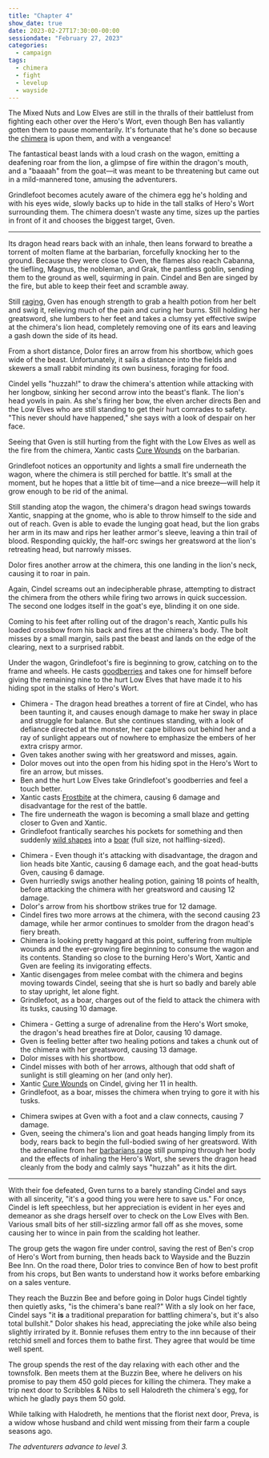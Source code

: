 ```yaml
---
title: "Chapter 4"
show_date: true
date: 2023-02-27T17:30:00-00:00
sessiondate: "February 27, 2023"
categories:
  - campaign
tags:
  - chimera
  - fight
  - levelup
  - wayside
---
```


The Mixed Nuts and Low Elves are still in the thralls of their battlelust from fighting
each other over the Hero's Wort, even though Ben has valiantly gotten them to pause momentarily.
It's fortunate that he's done so because the [chimera](https://forgottenrealms.fandom.com/wiki/Chimera)
is upon them, and with a vengeance!

The fantastical beast lands with a loud crash on the wagon, emitting a deafening roar from the
lion, a glimpse of fire within the dragon's mouth, and a "baaaah" from the goat—it was meant
to be threatening but came out in a mild-mannered tone, amusing the adventurers.

Grindlefoot becomes acutely aware of the chimera egg he's holding and with his eyes wide, slowly
backs up to hide in the tall stalks of Hero's Wort surrounding them. The chimera doesn't
waste any time, sizes up the parties in front of it and chooses the biggest target, Gven.

---

<!-- ## Fight choreography -->

<!-- Round 1 -->

<!-- Step by step
*   Chimera - The dragon head breathes fire at Gven, causing 15 damage and knocking her
    to the ground. The flames hit Cabanna (the tiefling), Magnus (the nobleman), and Grak (the
    goblin), also dropping them to the ground in pain. Cindel and Ben are also singed by the
    dragon head's fire, but are healthy enough to maintain their senses and mobility.
*   Gven is still [raging](https://www.thegamer.com/dungeons-dragons-dnd-barbarian-rage-explained-guide/)
    and has enough strength to quickly down a healing potion, gaining 12 points of health before
    swinging her greatsword at the lion's head and hitting to cause 15 damage.
*   Dolor misses with an arrow from his shortbow.
*   Cindel yells "huzzah!" to draw the chimera's attention while attacking with her bow, hitting
    the beast with her second arrow to cause 10 damage. As she's firing her bow, she directs
    Ben and the Low Elves who are still standing to get their hurt comrades to safety. "This
    never should have happened," she says with a look of despair on her face.
*   Xantic casts [Cure Wounds](https://www.dndbeyond.com/spells/cure-wounds) on Gven for
    8 health.
*   Grindlefoot lights a small fire underneath the wagon, where the chimera is still perched
    for battle.
-->

Its dragon head rears back with an inhale, then leans forward to breathe a torrent of molten flame
at the barbarian, forcefully knocking her to the ground. Because they were close to Gven, the flames
also reach Cabanna, the tiefling, Magnus, the nobleman, and Grak, the pantless goblin, sending them
to the ground as well, squirming in pain. Cindel and Ben are singed by the fire, but able to keep
their feet and scramble away.

Still [raging](https://www.thegamer.com/dungeons-dragons-dnd-barbarian-rage-explained-guide/), Gven
has enough strength to grab a health potion from her belt and swig it, relieving much of the pain and
curing her burns. Still holding her greatsword, she lumbers to her feet and takes a clumsy yet
effective swipe at the chimera's lion head, completely removing one of its ears and leaving a gash
down the side of its head.

From a short distance, Dolor fires an arrow from his shortbow, which goes wide of the beast. Unfortunately,
it sails a distance into the fields and skewers a small rabbit minding its own business, foraging for food.

Cindel yells "huzzah!" to draw the chimera's attention while attacking with her longbow, sinking
her second arrow into the beast's flank. The lion's head yowls in pain. As she's firing her bow, the
elven archer directs Ben and the Low Elves who are still standing to get their hurt comrades to safety.
"This never should have happened," she says with a look of despair on her face.

Seeing that Gven is still hurting from the fight with the Low Elves as well as the fire from the chimera,
Xantic casts [Cure Wounds](https://www.dndbeyond.com/spells/cure-wounds) on the barbarian.

Grindlefoot notices an opportunity and lights a small fire underneath the wagon, where the chimera
is still perched for battle. It's small at the moment, but he hopes that a little bit of time—and
a nice breeze—will help it grow enough to be rid of the animal.

<!-- Round 2 -->

<!-- Step by step
*   Chimera - The dragon head attempts to bite Xantic and the lion head does the same to Gven,
    but they both miss their marks. The lion head bites Gven, causing 5 damage.
*   Gven takes a swing with her greatsword and misses.
*   Dolor hits the chimera with his shortbow for 11 damage.
*   Cindel yells out at the chimera, trying once again to distract it from the others, while
    firing two arrows in quick succession. The second hits for 7 damage.
*   Xantic fires his crossbow at the chimera, but misses and instead kills a poor rabbit that
    was innocently passing by.
*   Grindlefoot's fire underneath the wagon is beginning to grow, catching on to the frame
    and wheels. He casts [goodberries](https://www.dndbeyond.com/spells/goodberry) and
    takes one for himself before giving the remaining 9 to the hurt Low Elves that have made
    it to his hiding spot in the stalks of Hero's Wort.
-->

Still standing atop the wagon, the chimera's dragon head swings towards Xantic, snapping at
the gnome, who is able to throw himself to the side and out of reach. Gven is able to evade
the lunging goat head, but the lion grabs her arm in its maw and rips her leather armor's sleeve,
leaving a thin trail of blood. Responding quickly, the half-orc swings her greatsword at the
lion's retreating head, but narrowly misses.

Dolor fires another arrow at the chimera, this one landing in the lion's neck, causing it to roar
in pain.

Again, Cindel screams out an indecipherable phrase, attempting to distract the chimera from the
others while firing two arrows in quick succession. The second one lodges itself in the goat's
eye, blinding it on one side.

Coming to his feet after rolling out of the dragon's reach, Xantic pulls his loaded crossbow from his
back and fires at the chimera's body. The bolt misses by a small margin, sails past the beast and
lands on the edge of the clearing, next to a surprised rabbit.

Under the wagon, Grindlefoot's fire is beginning to grow, catching on to the frame and wheels.
He casts [goodberries](https://www.dndbeyond.com/spells/goodberry) and takes one for himself
before giving the remaining nine to the hurt Low Elves that have made it to his hiding spot in
the stalks of Hero's Wort.

<!-- Round 3 -->
*   Chimera - The dragon head breathes a torrent of fire at Cindel, who has been taunting
    it, and causes enough damage to make her sway in place and struggle for balance. But
    she continues standing, with a look of defiance directed at the monster, her cape billows
    out behind her and a ray of sunlight appears out of nowhere to emphasize the embers of
    her extra crispy armor.
*   Gven takes another swing with her greatsword and misses, again.
*   Dolor moves out into the open from his hiding spot in the Hero's Wort to fire an arrow,
    but misses.
*   Ben and the hurt Low Elves take Grindlefoot's goodberries and feel a touch better.
*   Xantic casts [Frostbite](https://www.dndbeyond.com/spells/frostbite) at the chimera,
    causing 6 damage and disadvantage for the rest of the battle.
*   The fire underneath the wagon is becoming a small blaze and getting closer to Gven
    and Xantic.
*   Grindlefoot frantically searches his pockets for something and then suddenly
    [wild shapes](https://www.dndbeyond.com/posts/635-druid-101-wild-shape-guide) into
    a [boar](https://www.dndbeyond.com/monsters/16812-boar) (full size, not halfling-sized).

<!-- Round 4 -->
*   Chimera - Even though it's attacking with disadvantage, the dragon and lion heads bite Xantic,
    causing 6 damage each, and the goat head-butts Gven, causing 6 damage.
*   Gven hurriedly swigs another healing potion, gaining 18 points of health, before attacking
    the chimera with her greatsword and causing 12 damage.
*   Dolor's arrow from his shortbow strikes true for 12 damage.
*   Cindel fires two more arrows at the chimera, with the second causing 23 damage, while
    her armor continues to smolder from the dragon head's fiery breath.
*   Chimera is looking pretty haggard at this point, suffering from multiple wounds and the
    ever-growing fire beginning to consume the wagon and its contents. Standing so close to
    the burning Hero's Wort, Xantic and Gven are feeling its invigorating effects.
*   Xantic disengages from melee combat with the chimera and begins moving towards Cindel,
    seeing that she is hurt so badly and barely able to stay upright, let alone fight.
*   Grindlefoot, as a boar, charges out of the field to attack the chimera with its tusks,
    causing 10 damage.

<!-- Round 5 -->
*   Chimera - Getting a surge of adrenaline from the Hero's Wort smoke, the dragon's head
    breathes fire at Dolor, causing 10 damage.
*   Gven is feeling better after two healing potions and takes a chunk out of the
    chimera with her greatsword, causing 13 damage.
*   Dolor misses with his shortbow.
*   Cindel misses with both of her arrows, although that odd shaft of sunlight is still
    gleaming on her (and only her).
*   Xantic [Cure Wounds](https://www.dndbeyond.com/spells/cure-wounds) on Cindel, giving
    her 11 in health.
*   Grindlefoot, as a boar, misses the chimera when trying to gore it with his tusks.

<!-- Round 6 -->
*   Chimera swipes at Gven with a foot and a claw connects, causing 7 damage.
*   Gven, seeing the chimera's lion and goat heads hanging limply from its body, rears back
    to begin the full-bodied swing of her greatsword. With the adrenaline from her
    [barbarians rage](https://www.thegamer.com/dungeons-dragons-dnd-barbarian-rage-explained-guide/)
    still pumping through her body and the effects of inhaling the Hero's Wort, she severs
    the dragon head cleanly from the body and calmly says "huzzah" as it hits the dirt.

---

With their foe defeated, Gven turns to a barely standing Cindel and says with all sincerity,
"it's a good thing you were here to save us." For once, Cindel is left speechless, but her
appreciation is evident in her eyes and demeanor as she drags herself over to check on the
Low Elves with Ben. Various small bits of her still-sizzling armor fall off as she moves,
some causing her to wince in pain from the scalding hot leather.

The group gets the wagon fire under control, saving the rest of Ben's crop of Hero's Wort from
burning, then heads back to Wayside and the Buzzin Bee Inn. On the road there, Dolor tries to
convince Ben of how to best profit from his crops, but Ben wants to understand how it works
before embarking on a sales venture.

They reach the Buzzin Bee and before going in Dolor hugs Cindel tightly then quietly asks,
"is the chimera's bane real?" With a sly look on her face, Cindel says "it **is** a traditional
preparation for battling chimera's, but it's also total bullshit." Dolor shakes his head,
appreciating the joke while also being slightly irrirated by it. Bonnie refuses them entry
to the inn because of their retchid smell and forces them to bathe first. They agree that
would be time well spent.

The group spends the rest of the day relaxing with each other and the townsfolk. Ben meets them at
the Buzzin Bee, where he delivers on his promise to pay them 450 gold pieces for killing
the chimera. They make a trip next door to Scribbles & Nibs to sell Halodreth the chimera's
egg, for which he gladly pays them 50 gold. 

While talking with Halodreth, he mentions that the florist next door, Preva, is a widow whose
husband and child went missing from their farm a couple seasons ago.

_The adventurers advance to level 3._
